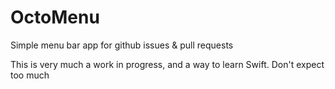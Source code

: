 OctoMenu
========

Simple menu bar app for github issues &amp; pull requests

This is very much a work in progress, and a way to learn Swift. Don't expect too much
